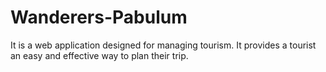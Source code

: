 # Wanderers-Pabulum
It is a web application designed for managing tourism. It provides a tourist an easy and effective way to plan their trip.
